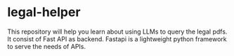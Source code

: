 # legal-helper
This repository will help you learn about using LLMs to query the legal pdfs. It consist of Fast API as backend. Fastapi is a lightweight python framework to serve the needs of APIs.
